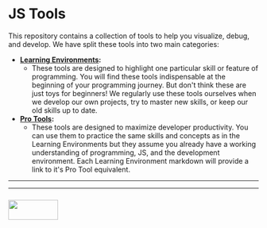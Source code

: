 # JS Tools

This repository contains a collection of tools to help you visualize, debug, and develop.  We have split these tools into two main categories:
* __[Learning Environments](./learning-environments/README.md):__
  * These tools are designed to highlight one particular skill or feature of programming.  You will find these tools indispensable at the beginning of your programming journey. But don't think these are just toys for beginners!  We regularly use these tools ourselves when we develop our own projects, try to master new skills, or keep our old skills up to date.
* __[Pro Tools](./pro-tools/README.md):__
  * These tools are designed to maximize developer productivity.  You can use them to practice the same skills and concepts as in the Learning Environments but they assume you already have a working understanding of programming, JS, and the development environment.  Each Learning Environment markdown will provide a link to it's Pro Tool equivalent.




___
___
### <a href="http://elewa.education/blog" target="_blank"><img src="https://user-images.githubusercontent.com/18554853/34921062-506450ae-f97d-11e7-875f-6feeb26ad72d.png" width="100" height="40"/></a>